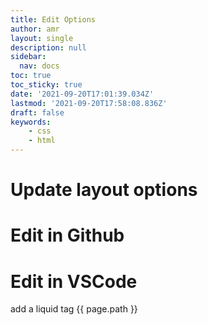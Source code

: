 ```yaml
---
title: Edit Options
author: amr
layout: single
description: null
sidebar:
  nav: docs
toc: true
toc_sticky: true
date: '2021-09-20T17:01:39.034Z'
lastmod: '2021-09-20T17:58:08.836Z'
draft: false
keywords:
    - css
    - html
---
```


# Update layout options



# Edit in Github

# Edit in VSCode

add a liquid tag {{ page.path }}

